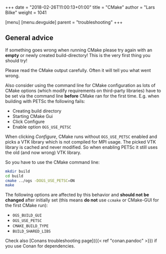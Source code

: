 +++
date = "2018-02-26T11:00:13+01:00"
title = "CMake"
author = "Lars Bilke"
weight = 1041

[menu]
  [menu.devguide]
    parent = "troubleshooting"
+++

## <i class="far fa-exclamation-triangle"></i> General advice

If something goes wrong when running CMake please try again with an **empty** or newly created build-directory! This is the very first thing you should try!

Please read the CMake output carefully. Often it will tell you what went wrong.

Also consider using the command line for CMake configuration as lots of CMake options (which modify requirements on third-party libraries) have to be set via the command line **before** CMake ran for the first time. E.g. when building with PETSc the following fails:

- Creating build directory
- Starting CMake Gui
- Click Configure
- Enable option `OGS_USE_PETSC`

When clicking *Configure*, CMake runs without `OGS_USE_PETSC` enabled and picks a VTK library which is not compiled for MPI usage. The picked VTK library is cached and never modified. So when enabling PETSc it still uses the old (and now wrong) VTK library.

So you have to use the CMake command line:

```bash
mkdir build
cd build
cmake ../ogs -DOGS_USE_PETSC=ON
make
```

The following options are affected by this behavior and **should not be changed** after initially set (this means **do not** use `ccmake` or CMake-GUI for the first CMake run):

- `OGS_BUILD_GUI`
- `OGS_USE_PETSC`
- `CMAKE_BUILD_TYPE`
- `BUILD_SHARED_LIBS`

Check also [Conans troubleshooting page]({{< ref "conan.pandoc" >}}) if you use Conan for dependencies.
